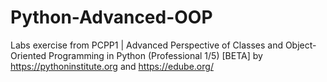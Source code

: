# Python-Advanced-OOP
  Labs exercise from PCPP1 | Advanced Perspective of Classes and Object-Oriented Programming in Python (Professional 1/5) [BETA] by https://pythoninstitute.org and https://edube.org/
